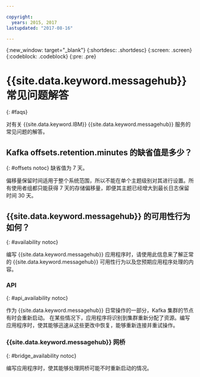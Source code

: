 ```yaml
---

copyright:
  years: 2015, 2017
lastupdated: "2017-08-16"

---
```


{:new_window: target="_blank"}
{:shortdesc: .shortdesc}
{:screen: .screen}
{:codeblock: .codeblock}
{:pre: .pre}

# {{site.data.keyword.messagehub}} 常见问题解答
{: #faqs}

对有关 {{site.data.keyword.IBM}} {{site.data.keyword.messagehub}} 服务的常见问题的解答。

## Kafka offsets.retention.minutes 的缺省值是多少？
{: #offsets notoc}
缺省值为 7 天。 

偏移量保留时间适用于整个系统范围，所以不能在单个主题级别对其进行设置。所有使用者组都只能获得 7 天的存储偏移量，即便其主题已经增大到最长日志保留时间 30 天。 

## {{site.data.keyword.messagehub}} 的可用性行为如何？
{: #availability notoc}

编写 {{site.data.keyword.messagehub}} 应用程序时，请使用此信息来了解正常的 {{site.data.keyword.messagehub}} 可用性行为以及您预期应用程序处理的内容。

### API
{: #api_availability notoc}

作为 {{site.data.keyword.messagehub}} 日常操作的一部分，Kafka 集群的节点有时会重新启动。
在某些情况下，应用程序将识别到集群重新分配了资源。编写应用程序时，使其能够迅速从这些更改中恢复，能够重新连接并重试操作。

### {{site.data.keyword.messagehub}} 网桥
{: #bridge_availability notoc}

编写应用程序时，使其能够处理网桥可能不时重新启动的情况。
